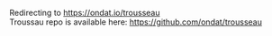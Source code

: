 Redirecting to https://ondat.io/trousseau  
Troussau repo is available here: https://github.com/ondat/trousseau

